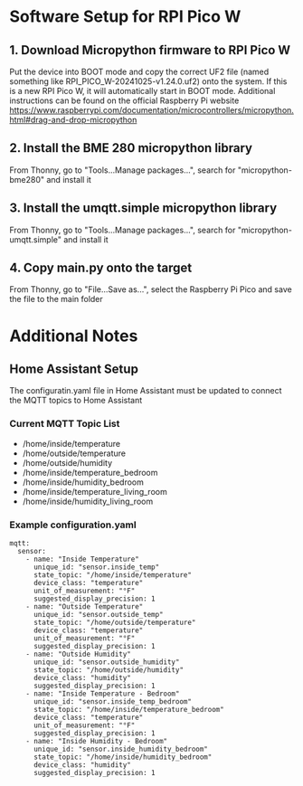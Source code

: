 # Software Setup for RPI Pico W

## 1. Download Micropython firmware to RPI Pico W
Put the device into BOOT mode and copy the correct UF2 file (named something like RPI_PICO_W-20241025-v1.24.0.uf2) onto the system. If this is a new RPI Pico W, it will automatically start in BOOT mode. Additional instructions can be found on the official Raspberry Pi website <https://www.raspberrypi.com/documentation/microcontrollers/micropython.html#drag-and-drop-micropython>

## 2. Install the BME 280 micropython library
From Thonny, go to "Tools...Manage packages...", search for "micropython-bme280" and install it

## 3. Install the umqtt.simple micropython library
From Thonny, go to "Tools...Manage packages...", search for "micropython-umqtt.simple" and install it

## 4. Copy main.py onto the target
From Thonny, go to "File...Save as...", select the Raspberry Pi Pico and save the file to the main folder

# Additional Notes

## Home Assistant Setup
The configuratin.yaml file in Home Assistant must be updated to connect the MQTT topics to Home Assistant
### Current MQTT Topic List
- /home/inside/temperature
- /home/outside/temperature
- /home/outside/humidity
- /home/inside/temperature_bedroom
- /home/inside/humidity_bedroom
- /home/inside/temperature_living_room
- /home/inside/humidity_living_room

### Example configuration.yaml
```
mqtt:
  sensor:
    - name: "Inside Temperature"
      unique_id: "sensor.inside_temp"
      state_topic: "/home/inside/temperature"  
      device_class: "temperature"
      unit_of_measurement: "°F"
      suggested_display_precision: 1
    - name: "Outside Temperature"
      unique_id: "sensor.outside_temp"
      state_topic: "/home/outside/temperature"
      device_class: "temperature"
      unit_of_measurement: "°F"
      suggested_display_precision: 1
    - name: "Outside Humidity"
      unique_id: "sensor.outside_humidity"
      state_topic: "/home/outside/humidity"
      device_class: "humidity"
      suggested_display_precision: 1
    - name: "Inside Temperature - Bedroom"
      unique_id: "sensor.inside_temp_bedroom"
      state_topic: "/home/inside/temperature_bedroom"
      device_class: "temperature"
      unit_of_measurement: "°F"
      suggested_display_precision: 1
    - name: "Inside Humidity - Bedroom"
      unique_id: "sensor.inside_humidity_bedroom"
      state_topic: "/home/inside/humidity_bedroom"
      device_class: "humidity"
      suggested_display_precision: 1
```

